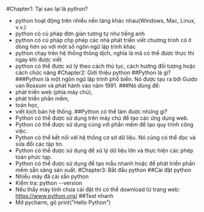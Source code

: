 #Chapter1: Tại sao lại là python?
- python hoạt động trên nhiều nền tảng khác nhau(Windows, Mac, Linux, v.v.)
- python có cú pháp đơn giản tương tự như tiếng anh
- python có cú pháp chp phép các nhà phát triển viết chương trình có ít dòng hơn so với một số ngôn ngữ lập trình khác
- python chạy trên hệ thống thông dịch, nghĩa là mã có thể được thực thi ngay khi được viết
- python có thể được xử lý theo cách thủ tục, cách hướng đối tượng hoặc cách chức năng
#Chapter2: Giới thiệu python
##Python là gì?
###Python là một ngôn ngữ lập trình phổ biến. Nó được tạo ra bởi Guido van Rossum và phát hành vào năm 1991.
###Nó dùng để:
- phát triển web (phía máy chủ),
- phát triển phần mềm,
- toán học,
- viết kịch bản hệ thống.
##Python có thể làm được những gì?
- Python có thể được sử dụng trên máy chủ để tạo các ứng dụng web.
- Python có thể được sử dụng cùng với phần mềm để tạo quy trình công việc.
- Python có thể kết nối với hệ thống cơ sở dữ liệu. Nó cũng có thể đọc và sửa đổi các tập tin.
- Python có thể được sử dụng để xử lý dữ liệu lớn và thực hiện các phép toán phức tạp.
- Python có thể được sử dụng để tạo mẫu nhanh hoặc để phát triển phần mềm sẵn sàng sản xuất.
#Chapter3: Bắt đầu python
##Cài đặt python
- Nhiều máy đã cài sẵn python
- Kiểm tra: python --version
- Nếu thấy máy tính chưa cài đặt thì có thể download từ trang web: https://www.python.org/
##Test nhanh
- Mở pycharm, gõ print("Hello Python")

